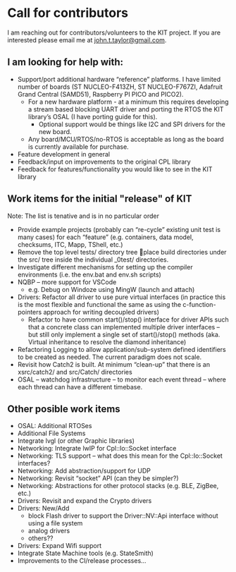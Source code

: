 # Call for contributors
I am reaching out for contributors/volunteers to the KIT project.  If you are interested
please email me at john.t.taylor@gmail.com.  

## I am looking for help with:
* Support/port additional hardware “reference” platforms.  I have limited number of boards (ST NUCLEO-F413ZH, ST NUCLEO-F767ZI, Adafruit Grand Central (SAMD51), Raspberry PI PICO and PICO2).
  * For a new hardware platform - at a minimum this requires developing a stream based blocking UART driver and porting the RTOS the KIT library’s OSAL (I have porting guide for this).  
    * Optional support would be things like I2C and SPI drivers for the new board.
  * Any board/MCU/RTOS/no-RTOS is acceptable as long as the board is currently available for purchase.
* Feature development in general
* Feedback/input on improvements to the original CPL library 
* Feedback for features/functionality you would like to see in the KIT library

## Work items for the initial "release" of KIT
Note: The list is tenative and is in no particular order
* Provide example projects (probably can “re-cycle” existing unit test is many cases) for each “feature” (e.g. containers, data model, checksums, ITC, Mapp, TShell, etc.)
* Remove the top level tests/ directory tree place build directories under the src/ tree inside the individual _0test/ directories.
* Investigate different mechanisms for setting up the compiler environments (i.e. the env.bat and env.sh scripts)
* NQBP – more support for VSCode
  * e.g. Debug on Windoze using MingW (launch and attach)
* Drivers: Refactor all driver to use pure virtual interfaces (in practice this is the most flexible and functional the same as using the c-function-pointers approach for writing decoupled drivers)
  * Refactor to have common start()/stop() interface for driver APIs such that a concrete class can implemented multiple driver interfaces – but still only implement a single set of start()/stop() methods (aka. Virtual inheritance to resolve the diamond inheritance)
* Refactoring Logging to allow application/sub-system defined identifiers to be created as needed.  The current paradigm does not scale.
* Revisit how Catch2 is built. At minimum “clean-up” that there is an xsrc/catch2/ and src/Catch/ directories
* OSAL – watchdog infrastructure – to monitor each event thread – where each thread can have a different timebase.

## Other posible work items
* OSAL: Additional RTOSes
* Additional File Systems
* Integrate lvgl (or other Graphic libraries)
* Networking: Integrate lwIP for Cpl::Io::Socket interface
* Networking: TLS support – what does this mean for the Cpl::Io::Socket interfaces?
* Networking: Add abstraction/support for UDP
* Networking: Revisit “socket” API (can they be simpler?)
* Networking: Abstractions for other protocol stacks (e.g. BLE, ZigBee, etc.)
* Drivers: Revisit and expand the Crypto drivers
* Drivers: New/Add 
  * block Flash driver to support the Driver::NV::Api interface without using a file system
  * analog drivers
  * others??
* Drivers: Expand Wifi support
* Integrate State Machine tools (e.g. StateSmith)
* Improvements to the CI/release processes...

